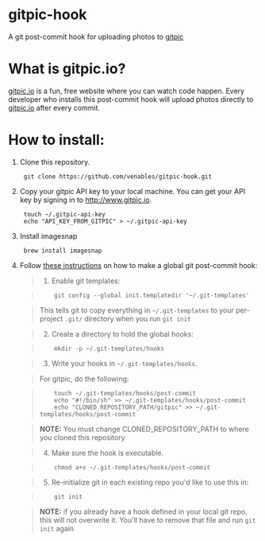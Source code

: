 gitpic-hook
===========

A git post-commit hook for uploading photos to [gitpic](http://www.gitpic.io)

What is gitpic.io?
==================

[gitpic.io](http://www.gitpic.io) is a fun, free website where you can watch code happen.
Every developer who installs this post-commit hook will upload photos directly to [gitpic.io](http://www.gitpic.io) after every commit.

How to install:
===============

1. Clone this repository.

        git clone https://github.com/venables/gitpic-hook.git

2. Copy your gitpic API key to your local machine.  You can get your API key by signing in to http://www.gitpic.io.

        touch ~/.gitpic-api-key
        echo "API_KEY_FROM_GITPIC" > ~/.gitpic-api-key

3. Install imagesnap

        brew install imagesnap

4. Follow [these instructions](https://coderwall.com/p/jp7d5q) on how to make a global git post-commit hook:

    > 1. Enable git templates:

    >         git config --global init.templatedir '~/.git-templates'

    >   This tells git to copy everything in `~/.git-templates` to your per-project `.git/` directory when you run `git init`

    > 2. Create a directory to hold the global hooks:

    >         mkdir -p ~/.git-templates/hooks

    > 3. Write your hooks in `~/.git-templates/hooks`.

    >   For gitpic, do the following:

    >         touch ~/.git-templates/hooks/post-commit
    >         echo "#!/bin/sh" >> ~/.git-templates/hooks/post-commit
    >         echo "CLONED_REPOSITORY_PATH/gitpic" >> ~/.git-templates/hooks/post-commit

    >   **NOTE:** You must change CLONED_REPOSITORY_PATH to where you cloned this repository

    > 4. Make sure the hook is executable.

    >         chmod a+x ~/.git-templates/hooks/post-commit

    > 5. Re-initialize git in each existing repo you'd like to use this in:

    >         git init

    >   **NOTE:** if you already have a hook defined in your local git repo, this will not overwrite it. You'll have to remove that file and run `git init` again
